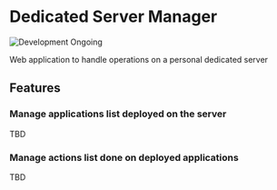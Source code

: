 # Dedicated Server Manager

![Development Ongoing](https://img.shields.io/badge/Development-ongoing-informational "dev status")

Web application to handle operations on a personal dedicated server

## Features


### Manage applications list deployed on the server
TBD

### Manage actions list done on deployed applications
TBD